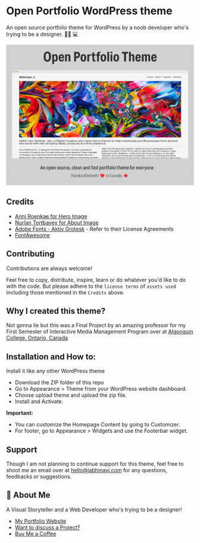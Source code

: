
# Open Portfolio WordPress theme

An open source portfolio theme for WordPress by a noob developer who's trying to be a designer. 🧑‍🎨 💻

![alt text](https://raw.githubusercontent.com/iAbhinavJain/open-portfolio-theme/b6e9480b6fbf820c13278ae993bf1ab86b2b8c14/screenshot.png)


## Credits

 - [Anni Roenkae for Hero Image](https://www.pexels.com/photo/a-colorful-painting-4793404/)
 - [Nurlan Tortbayev for About Image](https://www.pexels.com/photo/abstract-multi-colored-graphics-10311668/)
 - [Adobe Fonts - Aktiv Grotesk](https://fonts.adobe.com/fonts/aktiv-grotesk) - Refer to their License Agreements
  - [FontAwesome](https://fontawesome.com/)


## Contributing

Contributions are always welcome!

Feel free to copy, distribute, inspire, learn or do whatever you'd like to do with the code. But please adhere to the `license terms` of `assets used` including those mentioned in the `Credits` above. 
## Why I created this theme?

Not gonna lie but this was a Final Project by an amazing professor for my First Semester of Interactive Media Management Program over at [Algonquin College, Ontario, Canada](https://www.algonquincollege.com/)

## Installation and How to:

Install it like any other WordPress theme

- Download the ZIP folder of this repo
- Go to Appearance > Theme from your  WordPress website dashboard. 
- Choose upload theme and upload the zip file. 
- Install and Activate. 

**Important:** 
- You can customize the Homepage Content by going to Customizer.
- For footer, go to Appearance > Widgets and use the Footerbar widget. 
## Support

Though I am not planning to continue support for this theme, feel free to shoot me an email over at hello@iabhinavj.com for any questions, feedbacks or suggestions.

## 🚀 About Me
A Visual Storyteller and a Web Developer who's trying to be a designer! 

- [My Portfolio Website](https://iabhinavj.com)
- [Want to discuss a Project?](mailto:hello@iabhinavj.com)
- [Buy Me a Coffee](https://www.buymeacoffee.com/abhinavj)


